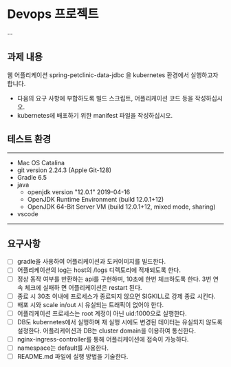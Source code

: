 # Devops 프로젝트
--
## 과제 내용
웹 어플리케이션 spring-petclinic-data-jdbc 을 kubernetes 환경에서 실행하고자 합니다.
- 다음의 요구 사항에 부합하도록 빌드 스크립트, 어플리케이션 코드 등을
작성하십시오.
- kubernetes에 배포하기 위한 manifest 파일을 작성하십시오.

## 테스트 환경
---
- Mac OS Catalina
- git version 2.24.3 (Apple Git-128)
- Gradle 6.5
- java
  - openjdk version "12.0.1" 2019-04-16
  - OpenJDK Runtime Environment (build 12.0.1+12)
  - OpenJDK 64-Bit Server VM (build 12.0.1+12, mixed mode, sharing)
- vscode 
---

## 요구사항
- [ ] gradle을 사용하여 어플리케이션과 도커이미지를 빌드한다.
- [ ] 어플리케이션의 log는 host의 /logs 디렉토리에 적재되도록 한다.
- [ ] 정상 동작 여부를 반환하는 api를 구현하며, 10초에 한번 체크하도록 한다. 3번 연속
체크에 실패하 면 어플리케이션은 restart 된다.
- [ ] 종료 시 30초 이내에 프로세스가 종료되지 않으면 SIGKILL로 강제 종료 시킨다.
- [ ] 배포 시와 scale in/out 시 유실되는 트래픽이 없어야 한다.
- [ ] 어플리케이션 프로세스는 root 계정이 아닌 uid:1000으로 실행한다.
- [ ] DB도 kubernetes에서 실행하며 재 실행 시에도 변경된 데이터는 유실되지 않도록 설정한다. 어플리케이션과 DB는 cluster domain을 이용하여 통신한다.
- [ ] nginx-ingress-controller를 통해 어플리케이션에 접속이 가능하다.
- [ ] namespace는 default를 사용한다.
- [ ] README.md 파일에 실행 방법을 기술한다.
